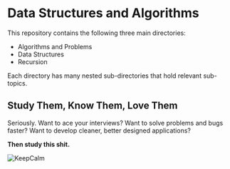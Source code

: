 # Data Structures and Algorithms

This repository contains the following three main directories:

+ Algorithms and Problems
+ Data Structures
+ Recursion

Each directory has many nested sub-directories that hold relevant sub-topics. 


## Study Them, Know Them, Love Them

Seriously. Want to ace your interviews? Want to solve problems and bugs faster? Want to develop cleaner, better
designed applications?

**Then study this shit.**



![KeepCalm](http://vignette3.wikia.nocookie.net/data-structures/images/5/56/Keep-calm-and-study-data-structures-1.png/revision/latest?cb=20140919152502)